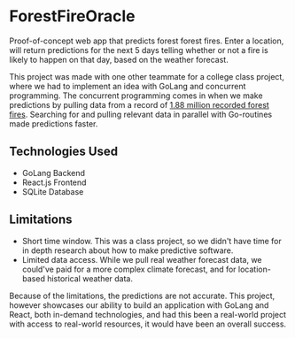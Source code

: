 # ForestFireOracle

Proof-of-concept web app that predicts forest forest fires. Enter a location, will return predictions for the next 5 days telling whether or not a fire is likely to happen on that day, based on the weather forecast.

This project was made with one other teammate for a college class project, where we had to implement an idea with GoLang and concurrent programming. The concurrent programming comes in when we make predictions by pulling data from a record of [1.88 million recorded forest fires](https://www.kaggle.com/rtatman/188-million-us-wildfires). Searching for and pulling relevant data in parallel with Go-routines made predictions faster.

## Technologies Used
- GoLang Backend
- React.js Frontend 
- SQLite Database

## Limitations
- Short time window. This was a class project, so we didn't have time for in depth research about how to make predictive software.
- Limited data access. While we pull real weather forecast data, we could've paid for a more complex climate forecast, and for location-based historical weather data.

Because of the limitations, the predictions are not accurate. This project, however showcases our ability to build an application with GoLang and React, both in-demand technologies, and had this been a real-world project with access to real-world resources, it would have been an overall success.
